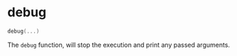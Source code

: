 # debug

```lua
debug(...)
```

The `debug` function, will stop the execution and print any passed arguments.

